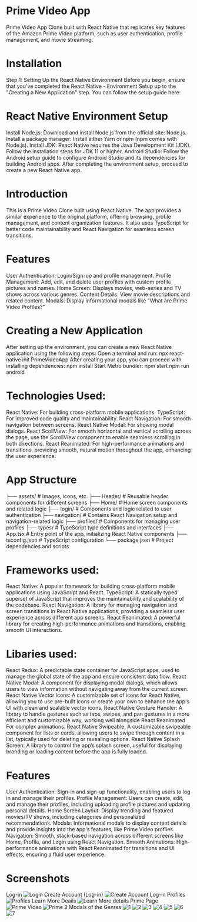 # Prime Video App
Prime Video App Clone built with React Native that replicates key features of the Amazon Prime Video platform, such as user authentication, profile management, and movie streaming.

# Installation
Step 1: Setting Up the React Native Environment
Before you begin, ensure that you've completed the React Native - Environment Setup up to the "Creating a New Application" step. You can follow the setup guide here:

# React Native Environment Setup
Install Node.js:
Download and install Node.js from the official site: Node.js.
Install a package manager:
Install either Yarn or npm (npm comes with Node.js).
Install JDK:
React Native requires the Java Development Kit (JDK). Follow the installation steps for JDK 11 or higher.
Android Studio:
Follow the Android setup guide to configure Android Studio and its dependencies for building Android apps.
After completing the environment setup, proceed to create a new React Native app.

# Introduction
This is a Prime Video Clone built using React Native. The app provides a similar experience to the original platform, offering browsing, profile management, and content organization features. It also uses TypeScript for better code maintainability and React Navigation for seamless screen transitions.

# Features
User Authentication:
Login/Sign-up and profile management.
Profile Management: 
Add, edit, and delete user profiles with custom profile pictures and names.
Home Screen: 
Displays movies, web-series and TV shows across various genres.
Content Details: 
View movie descriptions and related content.
Modals: 
Display informational modals like "What are Prime Video Profiles?"

# Creating a New Application
After setting up the environment, you can create a new React Native application using the following steps:
Open a terminal and run:
npx react-native init PrimeVideoApp
After creating your app, you can proceed with installing dependencies:
npm install
Start Metro bundler:
npm start
npm run android

# Technologies Used:
React Native: 
For building cross-platform mobile applications.
TypeScript: 
For improved code quality and maintainability.
React Navigation: 
For smooth navigation between screens.
React Native Modal: 
For showing modal dialogs. 
React ScollView:
For smooth horizontal and vertical scrolling across the page, use the ScrollView component to enable seamless scrolling in both directions.
React Reanimated:
For high-performance animations and transitions, providing smooth, natural motion throughout the app, enhancing the user experience.

# App Structure
├── assets/                 # Images, icons, etc.
├── Header/                 # Reusable header components for different screens
├── Home/                   # Home screen components and related logic
├── login/                  # Components and logic related to user authentication
├── navigation/             # Contains React Navigation setup and navigation-related logic
├── profiles/               # Components for managing user profiles
├── types/                  # TypeScript type definitions and interfaces
├── App.tsx                 # Entry point of the app, initializing React Native components
├── tsconfig.json           # TypeScript configuration
└── package.json            # Project dependencies and scripts

# Frameworks used:
React Native: 
A popular framework for building cross-platform mobile applications using JavaScript and React.
TypeScript: 
A statically typed superset of JavaScript that improves the maintainability and scalability of the codebase.
React Navigation: 
A library for managing navigation and screen transitions in React Native applications, providing a seamless user experience across different app screens.
React Reanimated: 
A powerful library for creating high-performance animations and transitions, enabling smooth UI interactions.

# Libaries used:
React Redux: 
A predictable state container for JavaScript apps, used to manage the global state of the app and ensure consistent data flow.
React Native Modal: 
A component for displaying modal dialogs, which allows users to view information without navigating away from the current screen.
React Native Vector Icons: 
A customizable set of icons for React Native, allowing you to use pre-built icons or create your own to enhance the app's UI with clean and scalable vector icons.
React Native Gesture Handler: 
A library to handle gestures such as taps, swipes, and pan gestures in a more efficient and customizable way, working well alongside 
React Reanimated 
For complex animations.
React Native Swipeable: 
A customizable swipeable component for lists or cards, allowing users to swipe through content in a list, typically used for deleting or revealing options.
React Native Splash Screen: 
A library to control the app’s splash screen, useful for displaying branding or loading content before the app is fully loaded.

# Features
User Authentication: 
Sign-in and sign-up functionality, enabling users to log in and manage their profiles.
Profile Management: 
Users can create, edit, and manage their profiles, including uploading profile pictures and updating personal details.
Home Screen Layout: 
Display trending and featured movies/TV shows, including categories and personalized recommendations.
Modals: 
Informational modals to display content details and provide insights into the app's features, like Prime Video profiles.
Navigation: 
Smooth, stack-based navigation across different screens like Home, Profile, and Login using React Navigation.
Smooth Animations: 
High-performance animations with React Reanimated for transitions and UI effects, ensuring a fluid user experience.

# Screenshots
Log-in
![Login](https://github.com/user-attachments/assets/7b0c2f86-346e-4afb-80a9-cc1e65faad44)
Create Account (Log-in)
![Create Account Log-in](https://github.com/user-attachments/assets/d64b223d-acb0-4b0d-bf9b-d0972ed96358)
Profiles
![Profiles](https://github.com/user-attachments/assets/707ca144-3672-45bb-9a4a-0c2e9559b2d3)
Learn More Deails
![Learn More details](https://github.com/user-attachments/assets/61ad3921-8907-444b-8da2-648026928324)
Prime Page
![Prime Video](https://github.com/user-attachments/assets/67f8c3d1-7e35-47fd-b1b2-b1db66c964b4)
![Prime 2](https://github.com/user-attachments/assets/93cf409f-f52d-44a6-95ae-3e0d75064b3e)
Modals of the Genres
![1](https://github.com/user-attachments/assets/641306bd-b20b-431e-88c2-6846ba0170a9)
![2](https://github.com/user-attachments/assets/720b3955-9669-4404-a884-2e88fc12b525)
![3](https://github.com/user-attachments/assets/9ecff3b0-e63b-4aa0-b5c7-988cfe81b816)
![4](https://github.com/user-attachments/assets/d808b3c6-da31-4e43-acad-c3677232f208)
![5](https://github.com/user-attachments/assets/4ece4379-07c2-4200-b865-24f47112da78)
![6](https://github.com/user-attachments/assets/d4a4352f-1efc-442a-bf18-635a0ba0d0ea)
![7](https://github.com/user-attachments/assets/8f100b1b-a588-4c54-ab0c-2e3a92721c0d)
